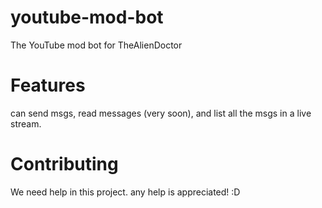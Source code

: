 
# youtube-mod-bot
The YouTube mod bot for TheAlienDoctor

# Features

can send msgs, read messages (very soon), and list all the msgs in a live stream.

# Contributing
We need help in this project. any help is appreciated! :D
   
